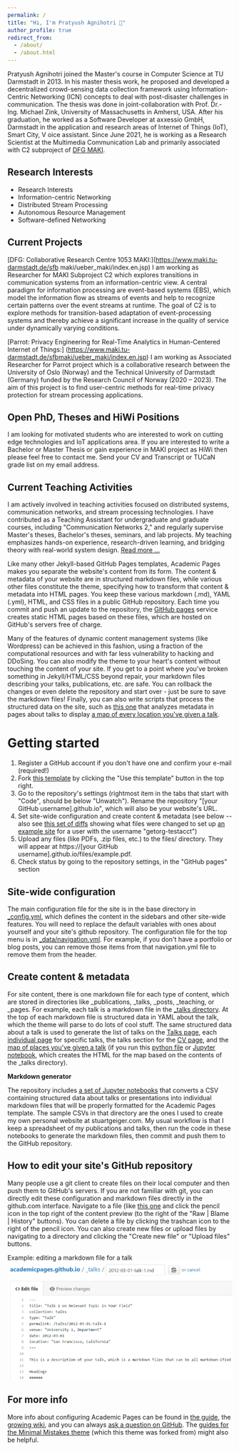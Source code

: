 ```yaml
---
permalink: /
title: "Hi, I'm Pratyush Agnihotri 🙏"
author_profile: true
redirect_from: 
  - /about/
  - /about.html
---
```


Pratyush Agnihotri joined the Master's course in Computer Science at TU Darmstadt in 2013. In his master thesis work, he proposed and developed a decentralized crowd-sensing data collection framework using Information-Centric Networking (ICN) concepts to deal with post-disaster challenges
in communication. The thesis was done in joint-collaboration with Prof. Dr.-Ing. Michael Zink, University of Massachusetts in Amherst, USA. After his graduation, he worked as a Software Developer at axxessio GmbH, Darmstadt in the application and research areas of Internet of Things (IoT),
Smart City, V oice assistant. Since June 2021, he is working as a Research Scientist at the Multimedia Communication Lab and primarily associated with C2 subproject of [DFG MAKI](https://www.maki.tu-darmstadt.de/sfb_maki/ueber_maki/index.de.jsp).


Research Interests
------
* Research Interests
* Information-centric Networking
* Distributed Stream Processing
* Autonomous Resource Management
* Software-defined Networking


Current Projects
-----
[DFG: Collaborative Research Centre 1053 MAKI:](https://www.maki.tu-darmstadt.de/sfb
maki/ueber_maki/index.en.jsp) I am working as Researcher for MAKI Subproject C2 which explores transitions in communication systems from an information-centric view. A central paradigm for
information processing are event-based systems (EBS), which model the information flow as streams of events and help to recognize certain patterns over the event streams at runtime. The goal of C2 is to explore methods for transition-based adaptation of event-processing systems and thereby
achieve a significant increase in the quality of service under dynamically varying conditions.

[Parrot: Privacy Engineering for Real-Time Analytics in Human-Centered Internet of Things:] (https://www.maki.tu-darmstadt.de/sfbmaki/ueber_maki/index.en.jsp) I am working as Associated Researcher for Parrot project which is a collaborative research between the University of Oslo (Norway) and the Technical University of Darmstadt (Germany) funded by the Research Council of Norway (2020 – 2023). The aim of this project is to find user-centric methods for real-time privacy protection for stream processing applications.

Open PhD, Theses and HiWi Positions
-----
I am looking for motivated students who are interested to work on cutting edge technologies and IoT applications area. If you are interested to write a Bachelor or Master Thesis or gain experience in MAKI project as HiWi then please feel free to contact me. Send your CV and Transcript or
TUCaN grade list on my email address. 

Current Teaching Activities
-----

I am actively involved in teaching activities focused on distributed systems, communication networks, and stream processing technologies. I have contributed as a Teaching Assistant for undergraduate and graduate courses, including "Communication Networks 2," and regularly supervise Master's theses, Bachelor's theses, seminars, and lab projects. My teaching emphasizes hands-on experience, research-driven learning, and bridging theory with real-world system design. [Read more ...](https://pratyushagnihotri.github.io/teaching/)





Like many other Jekyll-based GitHub Pages templates, Academic Pages makes you separate the website's content from its form. The content & metadata of your website are in structured markdown files, while various other files constitute the theme, specifying how to transform that content & metadata into HTML pages. You keep these various markdown (.md), YAML (.yml), HTML, and CSS files in a public GitHub repository. Each time you commit and push an update to the repository, the [GitHub pages](https://pages.github.com/) service creates static HTML pages based on these files, which are hosted on GitHub's servers free of charge.

Many of the features of dynamic content management systems (like Wordpress) can be achieved in this fashion, using a fraction of the computational resources and with far less vulnerability to hacking and DDoSing. You can also modify the theme to your heart's content without touching the content of your site. If you get to a point where you've broken something in Jekyll/HTML/CSS beyond repair, your markdown files describing your talks, publications, etc. are safe. You can rollback the changes or even delete the repository and start over - just be sure to save the markdown files! Finally, you can also write scripts that process the structured data on the site, such as [this one](https://github.com/academicpages/academicpages.github.io/blob/master/talkmap.ipynb) that analyzes metadata in pages about talks to display [a map of every location you've given a talk](https://academicpages.github.io/talkmap.html).

Getting started
======
1. Register a GitHub account if you don't have one and confirm your e-mail (required!)
1. Fork [this template](https://github.com/academicpages/academicpages.github.io) by clicking the "Use this template" button in the top right. 
1. Go to the repository's settings (rightmost item in the tabs that start with "Code", should be below "Unwatch"). Rename the repository "[your GitHub username].github.io", which will also be your website's URL.
1. Set site-wide configuration and create content & metadata (see below -- also see [this set of diffs](http://archive.is/3TPas) showing what files were changed to set up [an example site](https://getorg-testacct.github.io) for a user with the username "getorg-testacct")
1. Upload any files (like PDFs, .zip files, etc.) to the files/ directory. They will appear at https://[your GitHub username].github.io/files/example.pdf.  
1. Check status by going to the repository settings, in the "GitHub pages" section

Site-wide configuration
------
The main configuration file for the site is in the base directory in [_config.yml](https://github.com/academicpages/academicpages.github.io/blob/master/_config.yml), which defines the content in the sidebars and other site-wide features. You will need to replace the default variables with ones about yourself and your site's github repository. The configuration file for the top menu is in [_data/navigation.yml](https://github.com/academicpages/academicpages.github.io/blob/master/_data/navigation.yml). For example, if you don't have a portfolio or blog posts, you can remove those items from that navigation.yml file to remove them from the header. 

Create content & metadata
------
For site content, there is one markdown file for each type of content, which are stored in directories like _publications, _talks, _posts, _teaching, or _pages. For example, each talk is a markdown file in the [_talks directory](https://github.com/academicpages/academicpages.github.io/tree/master/_talks). At the top of each markdown file is structured data in YAML about the talk, which the theme will parse to do lots of cool stuff. The same structured data about a talk is used to generate the list of talks on the [Talks page](https://academicpages.github.io/talks), each [individual page](https://academicpages.github.io/talks/2012-03-01-talk-1) for specific talks, the talks section for the [CV page](https://academicpages.github.io/cv), and the [map of places you've given a talk](https://academicpages.github.io/talkmap.html) (if you run this [python file](https://github.com/academicpages/academicpages.github.io/blob/master/talkmap.py) or [Jupyter notebook](https://github.com/academicpages/academicpages.github.io/blob/master/talkmap.ipynb), which creates the HTML for the map based on the contents of the _talks directory).

**Markdown generator**

The repository includes [a set of Jupyter notebooks](https://github.com/academicpages/academicpages.github.io/tree/master/markdown_generator
) that converts a CSV containing structured data about talks or presentations into individual markdown files that will be properly formatted for the Academic Pages template. The sample CSVs in that directory are the ones I used to create my own personal website at stuartgeiger.com. My usual workflow is that I keep a spreadsheet of my publications and talks, then run the code in these notebooks to generate the markdown files, then commit and push them to the GitHub repository.

How to edit your site's GitHub repository
------
Many people use a git client to create files on their local computer and then push them to GitHub's servers. If you are not familiar with git, you can directly edit these configuration and markdown files directly in the github.com interface. Navigate to a file (like [this one](https://github.com/academicpages/academicpages.github.io/blob/master/_talks/2012-03-01-talk-1.md) and click the pencil icon in the top right of the content preview (to the right of the "Raw | Blame | History" buttons). You can delete a file by clicking the trashcan icon to the right of the pencil icon. You can also create new files or upload files by navigating to a directory and clicking the "Create new file" or "Upload files" buttons. 

Example: editing a markdown file for a talk
![Editing a markdown file for a talk](/images/editing-talk.png)

For more info
------
More info about configuring Academic Pages can be found in [the guide](https://academicpages.github.io/markdown/), the [growing wiki](https://github.com/academicpages/academicpages.github.io/wiki), and you can always [ask a question on GitHub](https://github.com/academicpages/academicpages.github.io/discussions). The [guides for the Minimal Mistakes theme](https://mmistakes.github.io/minimal-mistakes/docs/configuration/) (which this theme was forked from) might also be helpful.
